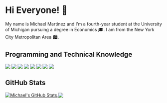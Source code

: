 # Hi Everyone! 👋

My name is Michael Martinez and I'm a fourth-year student at the University of Michigan pursuing a degree in Economics 🎓. I am from the New York City Metropolitan Area 🏙.

## Programming and Technical Knowledge
![](https://img.shields.io/badge/OS-MacOS-informational?style=flat&logo=macos&logoColor=white&color=007ACC)
![](https://img.shields.io/badge/OS-Windows-informational?style=flat&logo=windows&logoColor=white&color=007ACC)
![](https://img.shields.io/badge/Editor-VS_Code-informational?style=flat&logo=visual-studio-code&logoColor=white&color=007ACC)
![](https://img.shields.io/badge/Code-C++-informational?style=flat&logo=c%2B%2B&logoColor=white&color=007ACC)
![](https://img.shields.io/badge/Code-HTML-informational?style=flat&logo=html5&logoColor=white&color=007ACC)
![](https://img.shields.io/badge/Code-CSS-informational?style=flat&logo=css3&logoColor=white&color=007ACC)
![](https://img.shields.io/badge/Code-R-informational?style=flat&logo=r&logoColor=white&color=007ACC)
![](https://img.shields.io/badge/Tools-Git-informational?style=flat&logo=git&logoColor=white&color=007ACC)

## GitHub Stats

<a href="https://github.com/micsmar/micsmar">
  <img align="center" src="https://github-readme-stats.vercel.app/api?username=micsmar&show_icons=true&line_height=27&count_private=true&title_color=ffffff&text_color=c9cacc&icon_color=2bbc8a&bg_color=1d1f21" alt="Michael's GitHub Stats" />
</a>

<a href="https://github.com/micsmar/micsmar">
  <img align="center" src="https://github-readme-stats.vercel.app/api/top-langs/?username=micsmar&title_color=ffffff&text_color=c9cacc&icon_color=2bbc8a&bg_color=1d1f21&langs_count=3" />
</a>
